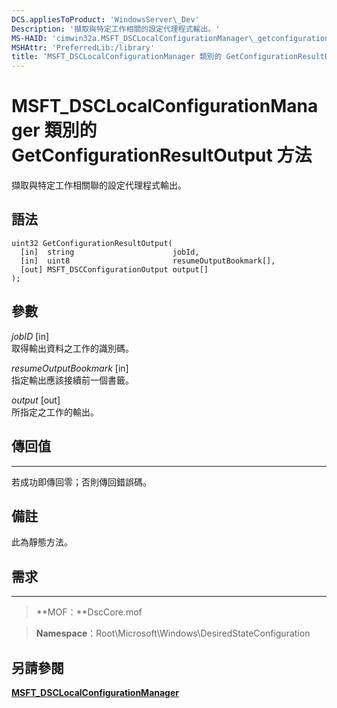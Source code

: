```yaml
---
DCS.appliesToProduct: 'WindowsServer\_Dev'
Description: '擷取與特定工作相關的設定代理程式輸出。'
MS-HAID: 'cimwin32a.MSFT_DSCLocalConfigurationManager\_getconfigurationresultoutput'
MSHAttr: 'PreferredLib:/library'
title: 'MSFT_DSCLocalConfigurationManager 類別的 GetConfigurationResultOutput 方法'
---
```


# MSFT_DSCLocalConfigurationManager 類別的 GetConfigurationResultOutput 方法

擷取與特定工作相關聯的設定代理程式輸出。

語法
------

```mof
uint32 GetConfigurationResultOutput(
  [in]  string                      jobId,
  [in]  uint8                       resumeOutputBookmark[],
  [out] MSFT_DSCConfigurationOutput output[]
);
```

參數
----------

*jobID* \[in\]  
取得輸出資料之工作的識別碼。

*resumeOutputBookmark* \[in\]  
指定輸出應該接續前一個書籤。

*output* \[out\]  
所指定之工作的輸出。

## 傳回值
------------

若成功即傳回零；否則傳回錯誤碼。

## 備註

此為靜態方法。

## 需求
------------
>**MOF：**DscCore.mof

>**Namespace**：Root\Microsoft\Windows\DesiredStateConfiguration


## 另請參閱


[**MSFT_DSCLocalConfigurationManager**](msft-dsclocalconfigurationmanager.md)

 

 





<!--HONumber=Apr16_HO2-->


